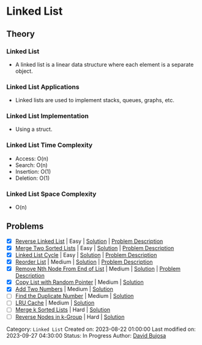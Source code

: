 # Linked List

## Theory

### Linked List

- A linked list is a linear data structure where each element is a separate object.

### Linked List Applications

- Linked lists are used to implement stacks, queues, graphs, etc.

### Linked List Implementation

- Using a struct.

### Linked List Time Complexity

- Access: O(n)
- Search: O(n)
- Insertion: O(1)
- Deletion: O(1)

### Linked List Space Complexity

- O(n)

## Problems

- [x] [Reverse Linked List](https://leetcode.com/problems/reverse-linked-list/) | Easy | [Solution](../../../src/easy/reverse_linked_list.rs) | [Problem Description](../../../src/easy/readme.md#206-reverse-linked-list)
- [x] [Merge Two Sorted Lists](https://leetcode.com/problems/merge-two-sorted-lists/) | Easy | [Solution](../../../src/easy/merge_two_sorted_lists.rs) | [Problem Description](../../../src/easy/readme.md#21-merge-two-sorted-lists)
- [x] [Linked List Cycle](https://leetcode.com/problems/linked-list-cycle/) | Easy | [Solution](../../../src/easy/linked_list_cycle.rs) | [Problem Description](../../../src/easy/readme.md#141-linked-list-cycle)
- [x] [Reorder List](https://leetcode.com/problems/reorder-list/) | Medium | [Solution](../../../src/medium/reorder_list.rs) | [Problem Description](../../../src/medium/readme.md#143-reorder-list)
- [x] [Remove Nth Node From End of List](https://leetcode.com/problems/remove-nth-node-from-end-of-list/) | Medium | [Solution](../../../src/medium/remove_nth_node_from_end_of_list.rs) | [Problem Description](../../../src/medium/readme.md#19-remove-nth-node-from-end-of-list)
- [x] [Copy List with Random Pointer](https://leetcode.com/problems/copy-list-with-random-pointer/) | Medium | [Solution](../../../src/medium/copy_list_with_random_pointer.rs)
- [x] [Add Two Numbers](https://leetcode.com/problems/add-two-numbers/) | Medium | [Solution](../../../src/medium/add_two_numbers.rs)
- [ ] [Find the Duplicate Number](https://leetcode.com/problems/find-the-duplicate-number/) | Medium | [Solution](../../../src/medium/find_the_duplicate_number.rs)
- [ ] [LRU Cache](https://leetcode.com/problems/lru-cache/) | Medium | [Solution](../../../src/medium/lru_cache.rs)
- [ ] [Merge k Sorted Lists](https://leetcode.com/problems/merge-k-sorted-lists/) | Hard | [Solution](../../../src/hard/merge_k_sorted_lists.rs)
- [ ] [Reverse Nodes in k-Group](https://leetcode.com/problems/reverse-nodes-in-k-group/) | Hard | [Solution](../../../src/hard/reverse_nodes_in_k_group.rs)

Category: `Linked List`
Created on: 2023-08-22 01:00:00
Last modified on: 2023-09-27 04:30:00
Status: In Progress
Author: [David Bujosa](https://github.com/bujosa)
